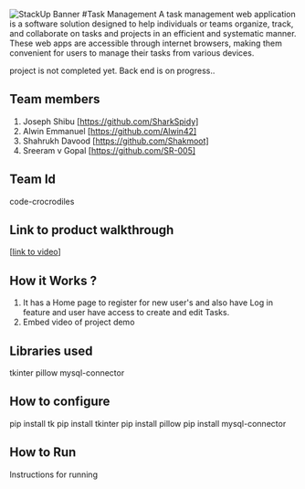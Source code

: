 ![StackUp Banner]([https://tinkerhub.frappe.cloud/files/stackup%20banner.jpeg])
#Task Management 
A task management web application is a software solution designed to help individuals or teams organize, track, and collaborate on tasks and projects in an efficient and systematic manner. These web apps are accessible through internet browsers, making them convenient for users to manage their tasks from various devices. 

project is not completed yet. 
Back end is on progress..


## Team members
1. Joseph Shibu [https://github.com/SharkSpidy]
2. Alwin Emmanuel [https://github.com/Alwin42]
3. Shahrukh Davood [https://github.com/Shakmoot]
4. Sreeram v Gopal [https://github.com/SR-005]
## Team Id
code-crocrodiles
## Link to product walkthrough
[[link to video](https://drive.google.com/file/d/1Y74saCWTh67DeQCfGIsJEj7z1jkoOgbr/view?usp=sharing)]
## How it Works ?
1. It has a Home page to register for new user's and also have Log in feature and user have access to create and edit Tasks. 
2. Embed video of project demo
## Libraries used
tkinter
pillow
mysql-connector
## How to configure
pip install tk
pip install tkinter
pip install pillow
pip install mysql-connector
## How to Run
Instructions for running
